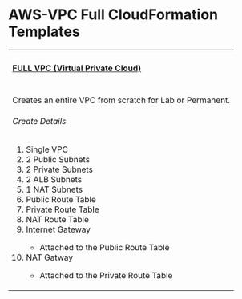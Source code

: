 # AWS-VPC Full CloudFormation Templates
<table width="100%">
    <tr>
        <th align="left" colspan="2"><h4><a href="https://github.com/kkpkishan/aws-full-vpc-cloudformation-templates.git"> FULL VPC (Virtual Private Cloud)</a></h4></th>
    </tr>
    <tr>
        <td width="100%" valign="top">
           <p>Creates an entire VPC from scratch for Lab or Permanent.</p>
           <h6>Create Details</h6>
           <ol>
            <li>Single VPC</li>
            <li>2 Public Subnets</li>
            <li>2 Private Subnets</li>
            <li>2 ALB Subnets</li>
            <li>1 NAT Subnets</li>
            <li>Public Route Table</li>
            <li>Private Route Table</li>
            <li>NAT Route Table</li>
            <li>Internet Gateway</li>
            <ul>
              <li>Attached to the Public Route Table</li>
            </ul>
            <li>NAT Gatway</li>
             <ul>
              <li>Attached to the Private Route Table</li>
            </ul>
               </table>

